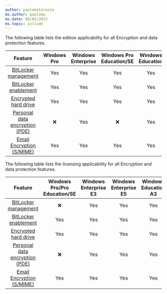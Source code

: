 ```yaml
---
author: paolomatarazzo
ms.author: paoloma
ms.date: 08/02/2023
ms.topic: include
---
```


The following table lists the edition applicability for all Encryption and data protection features.

|Feature|Windows Pro|Windows Enterprise|Windows Pro Education/SE|Windows Education|
|:-:|:-:|:-:|:-:|:-:|
|[BitLocker management](/windows/security/information-protection/bitlocker/bitlocker-management-for-enterprises)|Yes|Yes|Yes|Yes|
|[BitLocker enablement](/windows/security/information-protection/bitlocker/bitlocker-overview)|Yes|Yes|Yes|Yes|
|[Encrypted hard drive](/windows/security/information-protection/encrypted-hard-drive)|Yes|Yes|Yes|Yes|
|[Personal data encryption (PDE)](/windows/security/information-protection/personal-data-encryption/overview-pde)|❌|Yes|❌|Yes|
|[Email Encryption (S/MIME)](/windows/security/identity-protection/configure-s-mime)|Yes|Yes|Yes|Yes|

The following table lists the licensing applicability for all Encryption and data protection features.

|Feature|Windows Pro/Pro Education/SE|Windows Enterprise E3|Windows Enterprise E5|Windows Education A3|Windows Education A5|
|:-:|:-:|:-:|:-:|:-:|:-:|
|[BitLocker management](/windows/security/information-protection/bitlocker/bitlocker-management-for-enterprises)|❌|Yes|Yes|Yes|Yes|
|[BitLocker enablement](/windows/security/information-protection/bitlocker/bitlocker-overview)|Yes|Yes|Yes|Yes|Yes|
|[Encrypted hard drive](/windows/security/information-protection/encrypted-hard-drive)|Yes|Yes|Yes|Yes|Yes|
|[Personal data encryption (PDE)](/windows/security/information-protection/personal-data-encryption/overview-pde)|❌|Yes|Yes|Yes|Yes|
|[Email Encryption (S/MIME)](/windows/security/identity-protection/configure-s-mime)|Yes|Yes|Yes|Yes|Yes|

